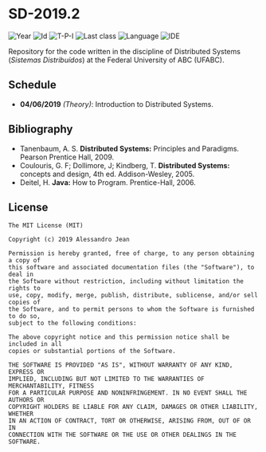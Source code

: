 # SD-2019.2
![Year][year] ![Id][id] ![T-P-I][tpi] ![Last class][last-class]
![Language][language] ![IDE][ide]

Repository for the code written in the discipline of
Distributed Systems (*Sistemas Distribuídos*) at 
the Federal University of ABC (UFABC).

[year]: https://img.shields.io/badge/year-2019.2-blue.svg?style=flat-square
[id]: https://img.shields.io/badge/id-MCTA025--13-yellowgreen.svg?style=flat-square
[tpi]: https://img.shields.io/badge/T--P--I-3--1--4-lightgrey.svg?style=flat-square
[last-class]: https://img.shields.io/badge/last_class-2019.06.04-green.svg?style=flat-square
[language]: https://img.shields.io/badge/language-C-yellow.svg?style=flat-square
[ide]: https://img.shields.io/badge/IDE-VSCode-orange.svg?style=flat-square

## Schedule

- **04/06/2019** *(Theory)*: Introduction to Distributed Systems.

## Bibliography

- Tanenbaum, A. S. **Distributed Systems:** Principles and Paradigms.
  Pearson Prentice Hall, 2009.
- Coulouris, G. F; Dollimore, J; Kindberg, T. **Distributed Systems:**
  concepts and design, 4th ed. Addison-Wesley, 2005.
- Deitel, H. **Java:** How to Program. Prentice-Hall, 2006.

## License

    The MIT License (MIT)

    Copyright (c) 2019 Alessandro Jean

    Permission is hereby granted, free of charge, to any person obtaining a copy of
    this software and associated documentation files (the "Software"), to deal in
    the Software without restriction, including without limitation the rights to
    use, copy, modify, merge, publish, distribute, sublicense, and/or sell copies of
    the Software, and to permit persons to whom the Software is furnished to do so,
    subject to the following conditions:
    
    The above copyright notice and this permission notice shall be included in all
    copies or substantial portions of the Software.

    THE SOFTWARE IS PROVIDED "AS IS", WITHOUT WARRANTY OF ANY KIND, EXPRESS OR
    IMPLIED, INCLUDING BUT NOT LIMITED TO THE WARRANTIES OF MERCHANTABILITY, FITNESS
    FOR A PARTICULAR PURPOSE AND NONINFRINGEMENT. IN NO EVENT SHALL THE AUTHORS OR
    COPYRIGHT HOLDERS BE LIABLE FOR ANY CLAIM, DAMAGES OR OTHER LIABILITY, WHETHER
    IN AN ACTION OF CONTRACT, TORT OR OTHERWISE, ARISING FROM, OUT OF OR IN
    CONNECTION WITH THE SOFTWARE OR THE USE OR OTHER DEALINGS IN THE SOFTWARE.
